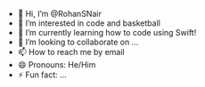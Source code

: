 - 👋 Hi, I’m @RohanSNair
- 👀 I’m interested in code and basketball
- 🌱 I’m currently learning how to code using Swift!
- 💞️ I’m looking to collaborate on ...
- 📫 How to reach me by email
- 😄 Pronouns: He/Him
- ⚡ Fun fact: ...

<!---
RohanSNair/RohanSNair is a ✨ special ✨ repository because its `README.md` (this file) appears on your GitHub profile.
You can click the Preview link to take a look at your changes.
--->
